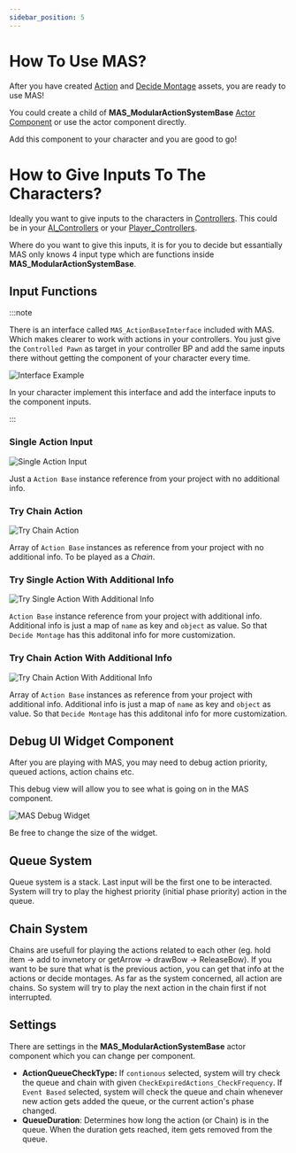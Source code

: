 ```yaml
---
sidebar_position: 5
---
```


# How To Use MAS?

After you have created [Action](/docs/Modular-Action-System/Actions/) and [Decide Montage](/docs/Modular-Action-System/Decide%20Montages/) assets, you are ready to use MAS!

You could create a child of **MAS_ModularActionSystemBase** [Actor Component](https://docs.unrealengine.com/4.27/en-US/ProgrammingAndScripting/ProgrammingWithCPP/UnrealArchitecture/Actors/Components/) or use the actor component directly.

Add this component to your character and you are good to go!

# How to Give Inputs To The Characters?

Ideally you want to give inputs to the characters in [Controllers](https://docs.unrealengine.com/4.26/en-US/InteractiveExperiences/Framework/Controller/). This could be in your [AI_Controllers](https://docs.unrealengine.com/4.26/en-US/InteractiveExperiences/Framework/Controller/AIController/) or your [Player_Controllers](https://docs.unrealengine.com/4.26/en-US/InteractiveExperiences/Framework/Controller/AIController/). 

Where do you want to give this inputs, it is for you to decide but essantially MAS only knows 4 input type which are functions inside **MAS_ModularActionSystemBase**.

## Input Functions

:::note

There is an interface called `MAS_ActionBaseInterface` included with MAS. Which makes clearer to work with actions in your controllers. You just give the `Controlled Pawn` as target in your controller BP and add the same inputs there without getting the component of your character every time.

![Interface Example](./img/T_InterfaceExample.png)

In your character implement this interface and add the interface inputs to the component inputs.

:::

### Single Action Input

![Single Action Input](./img/T_SingleActionInput.png)

Just a `Action Base` instance reference from your project with no additional info.

### Try Chain Action

![Try Chain Action](./img/TryChainAction.png)

Array of `Action Base` instances as reference from your project with no additional info. To be played as a *Chain*.

### Try Single Action With Additional Info

![Try Single Action With Additional Info](./img/T_TrySingleActionWithAdditionalInfo.png)

`Action Base` instance reference from your project with additional info. Additional info is just a map of `name` as key and `object` as value. So that `Decide Montage` has this additonal info for more customization.

### Try Chain Action With Additional Info

![Try Chain Action With Additional Info](./img/T_TryChainActionWithAdditonalInfo.png)

Array of `Action Base` instances as reference from your project with additional info. Additional info is just a map of `name` as key and `object` as value. So that `Decide Montage` has this additonal info for more customization.

## Debug UI Widget Component

After you are playing with MAS, you may need to debug action priority, queued actions, action chains etc.

This debug view will allow you to see what is going on in the MAS component.

![MAS Debug Widget](./img/T_MAS_DebugWidget.png)

Be free to change the size of the widget.


## Queue System

Queue system is a stack. Last input will be the first one to be interacted. System will try to play the highest priority (initial phase priority) action in the queue.


## Chain System

Chains are usefull for playing the actions related to each other (eg. hold item -> add to invnetory or getArrow -> drawBow -> ReleaseBow). If you want to be sure that what is the previous action, you can get that info at the actions or decide montages. 
As  far as the system concerned, all action are chains. So system will try to play the next action in the chain first if not interrupted.

## Settings

There are settings in the **MAS_ModularActionSystemBase** actor component which you can change per component.

- **ActionQueueCheckType:** If `contionous` selected, system will try check the queue and chain with given `CheckExpiredActions_CheckFrequency`. If `Event Based` selected, system will check the queue and chain whenever new action gets added the queue, or the current action's phase changed. 
- **QueueDuration**: Determines how long the action (or Chain) is in the queue. When the duration gets reached, item gets removed from the queue.
